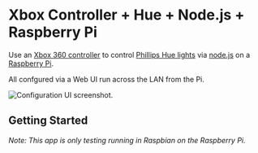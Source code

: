 Xbox Controller + Hue + Node.js + Raspberry Pi
=============

Use an [Xbox 360 controller](http://www.amazon.co.uk/Official-Xbox-Common-Controller-Windows/dp/B004JU0JSK/ref=sr_1_1?s=videogames&ie=UTF8&qid=1410824220&sr=1-1&keywords=xbox+wired+controller) to control [ Phillips Hue lights](http://www2.meethue.com) via [node.js](http://nodejs.org) on a [Raspberry Pi](http://www.raspberrypi.org).

All confgured via a Web UI run across the LAN from the Pi.

![Configuration UI screenshot.](http://jkg3.com/images/231.png)

## Getting Started


_*Note:* This app is only testing running in Raspbian on the Raspberry Pi._



